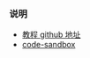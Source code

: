 ### 说明

* [教程 github 地址](https://github.com/kentcdodds/advanced-react-patterns-v2/blob/frontend-masters/README.md)
* [code-sandbox](https://codesandbox.io/s/github/kentcdodds/advanced-react-patterns-v2/tree/frontend-masters)